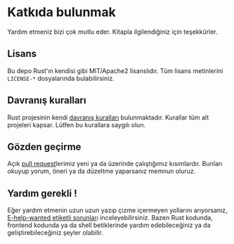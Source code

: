 # Katkıda bulunmak

Yardım etmeniz bizi çok mutlu eder. Kitapla ilgilendiğiniz için teşekkürler.

## Lisans

Bu depo Rust'ın kendisi gibi MIT/Apache2 lisanslıdır. Tüm lisans metinlerini `LICENSE-*` dosyalarında bulabilirsiniz.

## Davranış kuralları

Rust projesinin kendi [davranış kuralları](http://rust-lang.org/policies/code-of-conduct) bulunmaktadır. Kurallar tüm alt projeleri kapsar. Lütfen bu kurallara saygılı olun.

## Gözden geçirme

Açık [pull request][pulls]lerimiz yeni ya da üzerinde çalıştığımız kısımlardır. Bunları okuyup yorum, öneri ya da düzeltme yaparsanız memnun oluruz. 

[pulls]: https://github.com/rust-lang/book/pulls

## Yardım gerekli !

Eğer yardım etmenin uzun uzun yazıp çizme içermeyen yollarını arıyorsanız, [E-help-wanted etiketli sorunlar][help-wanted]ı inceleyebilirsiniz. Bazen Rust kodunda, frontend kodunda ya da shell betiklerinde yardım edebileceğiniz ya da geliştirebileceğiniz şeyler olabilir. 


[help-wanted]: https://github.com/rust-lang/book/issues?q=is%3Aopen+is%3Aissue+label%3AE-help-wanted
